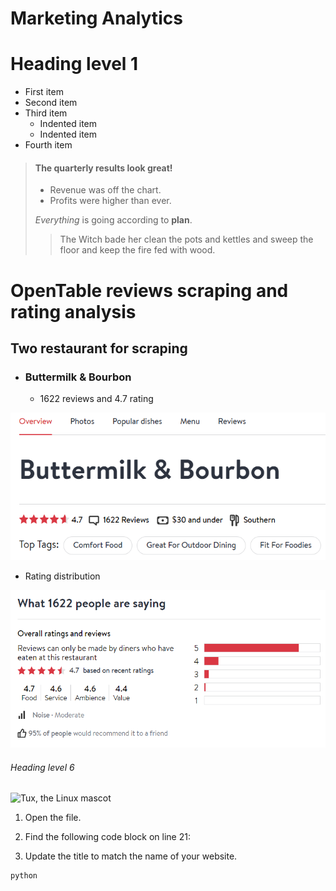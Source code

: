 # Marketing Analytics

# Heading level 1

- First item
- Second item
- Third item
    - Indented item
    - Indented item
- Fourth item

> #### The quarterly results look great!
>
> - Revenue was off the chart.
> - Profits were higher than ever.
>
>  *Everything* is going according to **plan**.
>> The Witch bade her clean the pots and kettles and sweep the floor and keep the fire fed with wood.

# OpenTable reviews scraping and rating analysis

## Two restaurant for scraping

- ### Buttermilk & Bourbon

    - 1622 reviews and 4.7 rating

![](/images/buttermilk_overview.png)

   - Rating distribution

![](/images/buttermilk_rating.png)

###### Heading level 6
![Tux, the Linux mascot](/assets/images/tux.png)
1.  Open the file.
2.  Find the following code block on line 21:



3.  Update the title to match the name of your website.


```python
python

```
